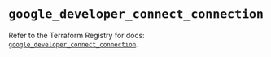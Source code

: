 # `google_developer_connect_connection`

Refer to the Terraform Registry for docs: [`google_developer_connect_connection`](https://registry.terraform.io/providers/hashicorp/google/6.46.0/docs/resources/developer_connect_connection).

